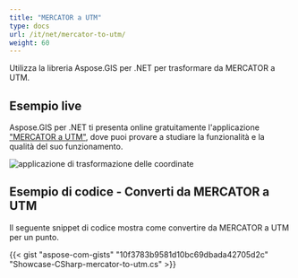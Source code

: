 ```yaml
---
title: "MERCATOR a UTM"
type: docs
url: /it/net/mercator-to-utm/
weight: 60
---
```


Utilizza la libreria Aspose.GIS per .NET per trasformare da MERCATOR a UTM.

## **Esempio live**

Aspose.GIS per .NET ti presenta online gratuitamente l'applicazione ["MERCATOR a UTM"](https://products.aspose.app/gis/transformation/mercator-to-utm), dove puoi provare a studiare la funzionalità e la qualità del suo funzionamento.

![applicazione di trasformazione delle coordinate](transform-coordinates.png)

## **Esempio di codice - Converti da MERCATOR a UTM**

Il seguente snippet di codice mostra come convertire da MERCATOR a UTM per un punto.

{{< gist "aspose-com-gists" "10f3783b9581d10bc69dbada42705d2c" "Showcase-CSharp-mercator-to-utm.cs" >}}
